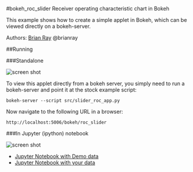 #bokeh_roc_slider
Receiver operating characteristic chart in Bokeh

This example shows how to create a simple applet in Bokeh, which can
be viewed directly on a bokeh-server.

Authors: [Brian Ray](mailto:brianhray@gmail.com?subject=boc_roc_slider) @brianray


##Running

###Standalone

![screen shot](https://github.com/brianray/bokeh_roc_slider/blob/master/screenshot.png "Screenshot")

To view this applet directly from a bokeh server, you simply need to
run a bokeh-server and point it at the stock example script:

    bokeh-server --script src/slider_roc_app.py

Now navigate to the following URL in a browser:

    http://localhost:5006/bokeh/roc_slider

###In Jupyter (ipython) notebook

![screen shot](https://github.com/brianray/bokeh_roc_slider/blob/master/screenshot_notebook.png "Screenshot")

* [Jupyter Notebook with Demo data](bokeh_roc_slider_embed.ipynb)
* [Jupyter Notebook with your data](bokeh_roc_slider_embed_data.ipynb)


